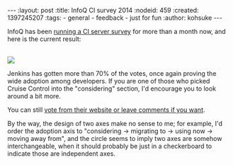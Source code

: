 --- :layout: post :title: InfoQ CI survey 2014 :nodeid: 459 :created: 1397245207 :tags: - general - feedback - just for fun :author: kohsuke ---

InfoQ has been [running a CI server survey](http://www.infoq.com/research/ci-server) for more than a month now, and here is the current result:

[  
![](http://jenkins-ci.org/sites/default/files/images/infoq.preview.png)  
](http://www.infoq.com/research/ci-server)

Jenkins has gotten more than 70% of the votes, once again proving the wide adoption among developers. If you are one of those who picked Cruise Control into the "considering" section, I'd encourage you to look around a bit more.

You can still [vote from their website or leave comments if you want](http://www.infoq.com/research/ci-server).

By the way, the design of two axes make no sense to me; for example, I'd order the adoption axis to "considering -&gt; migrating to -&gt; using now -&gt; moving away from", and the circle seems to imply two axes are somehow interchangeable, when it should probably be just in a checkerboard to indicate those are independent axes.
